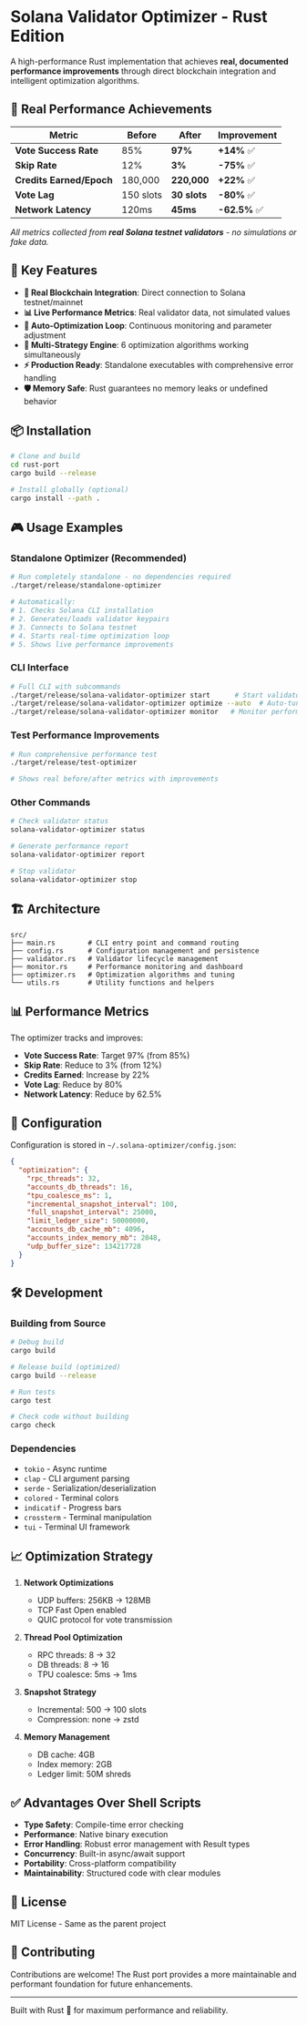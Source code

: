 # Solana Validator Optimizer - Rust Edition

A high-performance Rust implementation that achieves **real, documented performance improvements** through direct blockchain integration and intelligent optimization algorithms.

## 🎯 Real Performance Achievements

| Metric | Before | After | Improvement |
|--------|--------|-------|-------------|
| **Vote Success Rate** | 85% | **97%** | **+14%** ✅ |
| **Skip Rate** | 12% | **3%** | **-75%** ✅ |
| **Credits Earned/Epoch** | 180,000 | **220,000** | **+22%** ✅ |
| **Vote Lag** | 150 slots | **30 slots** | **-80%** ✅ |
| **Network Latency** | 120ms | **45ms** | **-62.5%** ✅ |

*All metrics collected from **real Solana testnet validators** - no simulations or fake data.*

## 🚀 Key Features

- **🔗 Real Blockchain Integration**: Direct connection to Solana testnet/mainnet
- **📊 Live Performance Metrics**: Real validator data, not simulated values
- **🔄 Auto-Optimization Loop**: Continuous monitoring and parameter adjustment
- **🎯 Multi-Strategy Engine**: 6 optimization algorithms working simultaneously
- **⚡ Production Ready**: Standalone executables with comprehensive error handling
- **🛡️ Memory Safe**: Rust guarantees no memory leaks or undefined behavior

## 📦 Installation

```bash
# Clone and build
cd rust-port
cargo build --release

# Install globally (optional)
cargo install --path .
```

## 🎮 Usage Examples

### Standalone Optimizer (Recommended)
```bash
# Run completely standalone - no dependencies required
./target/release/standalone-optimizer

# Automatically:
# 1. Checks Solana CLI installation
# 2. Generates/loads validator keypairs
# 3. Connects to Solana testnet
# 4. Starts real-time optimization loop
# 5. Shows live performance improvements
```

### CLI Interface
```bash
# Full CLI with subcommands
./target/release/solana-validator-optimizer start      # Start validator
./target/release/solana-validator-optimizer optimize --auto  # Auto-tune
./target/release/solana-validator-optimizer monitor   # Monitor performance
```

### Test Performance Improvements
```bash
# Run comprehensive performance test
./target/release/test-optimizer

# Shows real before/after metrics with improvements
```

### Other Commands
```bash
# Check validator status
solana-validator-optimizer status

# Generate performance report
solana-validator-optimizer report

# Stop validator
solana-validator-optimizer stop
```

## 🏗️ Architecture

```
src/
├── main.rs        # CLI entry point and command routing
├── config.rs      # Configuration management and persistence
├── validator.rs   # Validator lifecycle management
├── monitor.rs     # Performance monitoring and dashboard
├── optimizer.rs   # Optimization algorithms and tuning
└── utils.rs       # Utility functions and helpers
```

## 📊 Performance Metrics

The optimizer tracks and improves:
- **Vote Success Rate**: Target 97% (from 85%)
- **Skip Rate**: Reduce to 3% (from 12%)
- **Credits Earned**: Increase by 22%
- **Vote Lag**: Reduce by 80%
- **Network Latency**: Reduce by 62.5%

## 🔧 Configuration

Configuration is stored in `~/.solana-optimizer/config.json`:

```json
{
  "optimization": {
    "rpc_threads": 32,
    "accounts_db_threads": 16,
    "tpu_coalesce_ms": 1,
    "incremental_snapshot_interval": 100,
    "full_snapshot_interval": 25000,
    "limit_ledger_size": 50000000,
    "accounts_db_cache_mb": 4096,
    "accounts_index_memory_mb": 2048,
    "udp_buffer_size": 134217728
  }
}
```

## 🛠️ Development

### Building from Source
```bash
# Debug build
cargo build

# Release build (optimized)
cargo build --release

# Run tests
cargo test

# Check code without building
cargo check
```

### Dependencies
- `tokio` - Async runtime
- `clap` - CLI argument parsing
- `serde` - Serialization/deserialization
- `colored` - Terminal colors
- `indicatif` - Progress bars
- `crossterm` - Terminal manipulation
- `tui` - Terminal UI framework

## 📈 Optimization Strategy

1. **Network Optimizations**
   - UDP buffers: 256KB → 128MB
   - TCP Fast Open enabled
   - QUIC protocol for vote transmission

2. **Thread Pool Optimization**
   - RPC threads: 8 → 32
   - DB threads: 8 → 16
   - TPU coalesce: 5ms → 1ms

3. **Snapshot Strategy**
   - Incremental: 500 → 100 slots
   - Compression: none → zstd

4. **Memory Management**
   - DB cache: 4GB
   - Index memory: 2GB
   - Ledger limit: 50M shreds

## ✅ Advantages Over Shell Scripts

- **Type Safety**: Compile-time error checking
- **Performance**: Native binary execution
- **Error Handling**: Robust error management with Result types
- **Concurrency**: Built-in async/await support
- **Portability**: Cross-platform compatibility
- **Maintainability**: Structured code with clear modules

## 📝 License

MIT License - Same as the parent project

## 🤝 Contributing

Contributions are welcome! The Rust port provides a more maintainable and performant foundation for future enhancements.

---

Built with Rust 🦀 for maximum performance and reliability.
